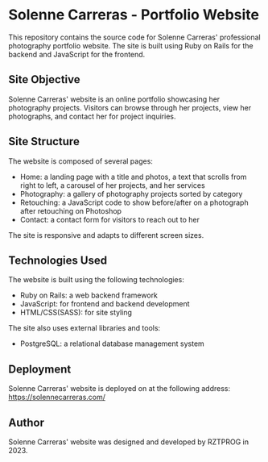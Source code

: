 # Solenne Carreras - Portfolio Website

This repository contains the source code for Solenne Carreras' professional photography portfolio website. The site is built using Ruby on Rails for the backend and JavaScript for the frontend.

## Site Objective

Solenne Carreras' website is an online portfolio showcasing her photography projects. Visitors can browse through her projects, view her photographs, and contact her for project inquiries.

## Site Structure

The website is composed of several pages:
- Home: a landing page with a title and photos, a text that scrolls from right to left, a carousel of her projects, and her services
- Photography: a gallery of photography projects sorted by category
- Retouching: a JavaScript code to show before/after on a photograph after retouching on Photoshop
- Contact: a contact form for visitors to reach out to her

The site is responsive and adapts to different screen sizes.

## Technologies Used

The website is built using the following technologies:
- Ruby on Rails: a web backend framework
- JavaScript: for frontend and backend development
- HTML/CSS(SASS): for site styling

The site also uses external libraries and tools:
- PostgreSQL: a relational database management system

## Deployment

Solenne Carreras' website is deployed on  at the following address: https://solennecarreras.com/

## Author

Solenne Carreras' website was designed and developed by RZTPROG in 2023.